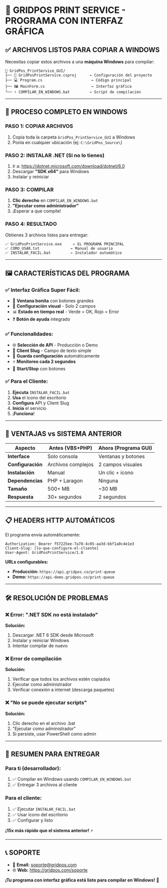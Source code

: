 # 🚀 GRIDPOS PRINT SERVICE - PROGRAMA CON INTERFAZ GRÁFICA

## ✅ **ARCHIVOS LISTOS PARA COPIAR A WINDOWS**

Necesitas copiar estos archivos a una **máquina Windows** para compilar:

```
📁 GridPos_PrintService_GUI/
├── 🔧 GridPosPrintService.csproj      ← Configuración del proyecto
├── 💻 Program.cs                      ← Código principal
├── 🖼️ MainForm.cs                     ← Interfaz gráfica
└── ⚡ COMPILAR_EN_WINDOWS.bat         ← Script de compilación
```

---

## 🎯 **PROCESO COMPLETO EN WINDOWS**

### **PASO 1: COPIAR ARCHIVOS**

1. Copia toda la carpeta `GridPos_PrintService_GUI` a Windows
2. Ponla en cualquier ubicación (ej: `C:\GridPos_Source\`)

### **PASO 2: INSTALAR .NET (Si no lo tienes)**

1. Ir a: https://dotnet.microsoft.com/download/dotnet/6.0
2. Descargar **"SDK x64"** para Windows
3. Instalar y reiniciar

### **PASO 3: COMPILAR**

1. **Clic derecho** en `COMPILAR_EN_WINDOWS.bat`
2. **"Ejecutar como administrador"**
3. ¡Esperar a que compile!

### **PASO 4: RESULTADO**

Obtienes 3 archivos listos para entregar:

```
✅ GridPosPrintService.exe     ← EL PROGRAMA PRINCIPAL
✅ COMO_USAR.txt              ← Manual de usuario
✅ INSTALAR_FACIL.bat         ← Instalador automático
```

---

## 🖼️ **CARACTERÍSTICAS DEL PROGRAMA**

### **✅ Interfaz Gráfica Super Fácil:**

-   🎨 **Ventana bonita** con botones grandes
-   🔧 **Configuración visual** - Solo 2 campos
-   📊 **Estado en tiempo real** - Verde = OK, Rojo = Error
-   ❓ **Botón de ayuda** integrado

### **✅ Funcionalidades:**

-   🌐 **Selección de API** - Producción o Demo
-   🏢 **Client Slug** - Campo de texto simple
-   💾 **Guarda configuración** automáticamente
-   ⚡ **Monitoreo cada 2 segundos**
-   🔄 **Start/Stop** con botones

### **✅ Para el Cliente:**

1. **Ejecuta** `INSTALAR_FACIL.bat`
2. **Usa** el icono del escritorio
3. **Configura** API y Client Slug
4. **Inicia** el servicio
5. ¡**Funciona**!

---

## 🎉 **VENTAJAS vs SISTEMA ANTERIOR**

| Aspecto           | Antes (VBS+PHP)    | Ahora (Programa GUI) |
| ----------------- | ------------------ | -------------------- |
| **Interface**     | Solo consola       | Ventanas y botones   |
| **Configuración** | Archivos complejos | 2 campos visuales    |
| **Instalación**   | Manual             | Un clic + icono      |
| **Dependencias**  | PHP + Laragon      | Ninguna              |
| **Tamaño**        | 500+ MB            | ~30 MB               |
| **Respuesta**     | 30+ segundos       | 2 segundos           |

---

## 📋 **HEADERS HTTP AUTOMÁTICOS**

El programa envía automáticamente:

```http
Authorization: Bearer f57225ee-7a78-4c05-aa3d-bbf1a0c4e1e3
Client-Slug: [lo-que-configure-el-cliente]
User-Agent: GridPosPrintService/1.0
```

**URLs configurables:**

-   **Producción:** `https://api.gridpos.co/print-queue`
-   **Demo:** `https://api-demo.gridpos.co/print-queue`

---

## 🛠️ **RESOLUCIÓN DE PROBLEMAS**

### **❌ Error: ".NET SDK no está instalado"**

**Solución:**

1. Descargar .NET 6 SDK desde Microsoft
2. Instalar y reiniciar Windows
3. Intentar compilar de nuevo

### **❌ Error de compilación**

**Solución:**

1. Verificar que todos los archivos estén copiados
2. Ejecutar como administrador
3. Verificar conexión a internet (descarga paquetes)

### **❌ "No se puede ejecutar scripts"**

**Solución:**

1. Clic derecho en el archivo .bat
2. "Ejecutar como administrador"
3. Si persiste, usar PowerShell como admin

---

## 🎯 **RESUMEN PARA ENTREGAR**

### **Para ti (desarrollador):**

1. ✅ Compilar en Windows usando `COMPILAR_EN_WINDOWS.bat`
2. ✅ Entregar 3 archivos al cliente

### **Para el cliente:**

1. ✅ Ejecutar `INSTALAR_FACIL.bat`
2. ✅ Usar icono del escritorio
3. ✅ Configurar y listo

**¡15x más rápido que el sistema anterior!** ⚡

---

## 📞 **SOPORTE**

-   📧 **Email:** soporte@gridpos.com
-   🌐 **Web:** https://gridpos.com/soporte

**¡Tu programa con interfaz gráfica está listo para compilar en Windows!** 🎉
